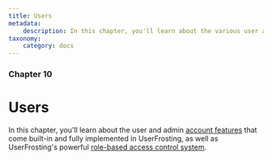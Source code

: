 ```yaml
---
title: Users
metadata:
    description: In this chapter, you'll learn about the various user account features that come built-in and fully implemented in UserFrosting.
taxonomy:
    category: docs
---
```


### Chapter 10

# Users

In this chapter, you'll learn about the user and admin [account features](/users/user-accounts) that come built-in and fully implemented in UserFrosting, as well as UserFrosting's powerful [role-based access control system](/users/access-control).
